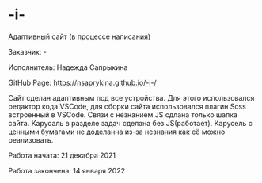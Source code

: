# -i-
Адаптивный сайт (в процессе написания)

Заказчик: -

Исполнитель: Надежда Сапрыкина

GitHub Page: https://nsaprykina.github.io/-i-/

Сайт сделан адаптивным под все устройства. Для этого использовался редактор кода VSCode, для сборки сайта использовался плагин Scss встроенный в VSCode. Связи с незнанием JS сдлана только шапка сайта. Карусаль в разделе задач сделана без JS(работает). Карусель с ценными бумагами не доделанна из-за незнания как её можно реализовать.

Работа начата: 21 декабра 2021

Работа закончена: 14 января 2022
